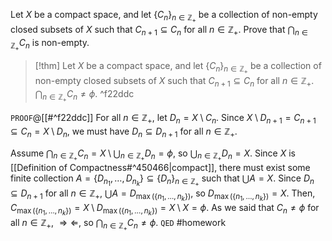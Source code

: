 Let $X$ be a compact space, and let ${} \{C_{n}\}_{n\in\mathbb{Z}_{+}} {}$ be a collection of non-empty closed subsets of $X$ such that $C_{n+1} \subseteq C_{n}$ for all $n ∈ \mathbb{Z}_{+}$. Prove that $\displaystyle\bigcap_{ n\in\mathbb{Z}_{+}}C_{n}$ is non-empty.

> [!thm] 
> Let $X$ be a compact space, and let ${} \{C_{n}\}_{n\in\mathbb{Z}_{+}} {}$ be a collection of non-empty closed subsets of $X$ such that $C_{n+1} \subseteq C_{n}$ for all $n ∈ \mathbb{Z}_{+}$. $\displaystyle\bigcap_{ n\in\mathbb{Z}_{+}}C_{n} \neq \phi$. ^f22ddc

`PROOF`@[[#^f22ddc]]
For all $n \in \mathbb{Z}_{+}$, let $D_{n} = X \setminus C_{n}$. Since $X \setminus D_{n+1} = C_{n+1} \subseteq C_{n} = X \setminus D_{n}$, we must have $D_{n} \subseteq D_{n+1}$ for all $n \in \mathbb{Z}_{+}$. 

Assume $\displaystyle\bigcap_{ n\in\mathbb{Z}_{+}}C_{n} = X \setminus \displaystyle\bigcup_{n\in \mathbb{Z}_{+}}D_{n} =  \phi$, so $\displaystyle\bigcup_{n\in \mathbb{Z}_{+}}D_{n} = X$. Since $X$ is [[Definition of Compactness#^450466|compact]], there must exist some finite collection $A = \{D_{n_{1}},\dots,D_{n_{k}}\} \subseteq \{D_{n}\}_{n \in \mathbb{Z}_{+}}$ such that $\bigcup A = X$. Since $D_{n} \subseteq D_{n+1}$ for all $n \in \mathbb{Z}_{+}$, $\bigcup A = D_{\max(\{n_{1},\dots,n_{k}\})}$, so ${} D_{\max(\{n_{1},\dots,n_{k}\})} = X$. Then, $C_{\max(\{n_{1},\dots,n_{k}\})} = X \setminus D_{\max(\{n_{1},\dots,n_{k}\})} = X \setminus X = \phi$. As we said that $C_{n} \neq \phi$ for all $n \in \mathbb{Z}_{+}$, $\Longrightarrow\Longleftarrow$, so $\displaystyle\bigcap_{ n\in\mathbb{Z}_{+}}C_{n} \neq \phi$.
`QED`
#homework